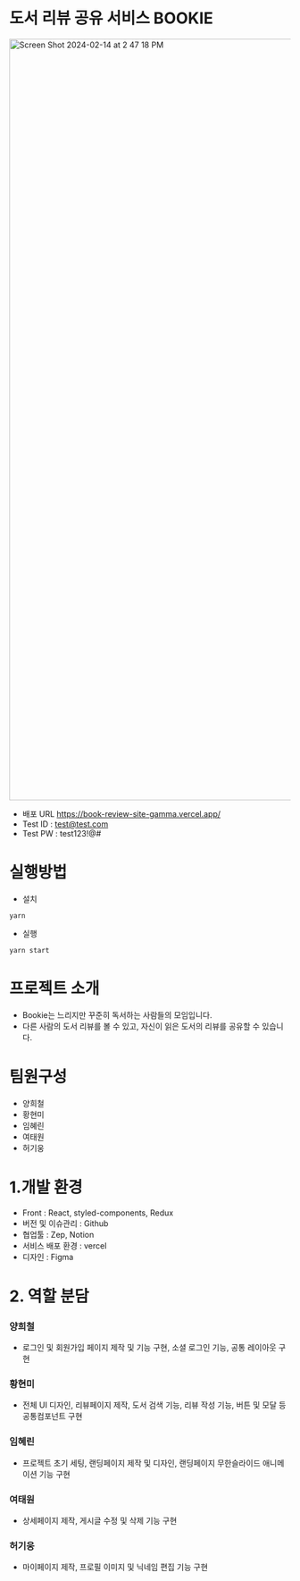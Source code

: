 # 도서 리뷰 공유 서비스 BOOKIE
<img width="1363" alt="Screen Shot 2024-02-14 at 2 47 18 PM" src="https://github.com/limhyerin/BookReviewSite/assets/154405976/6ba801ab-d065-4744-bb33-890eb34c8eb3">

* 배포 URL https://book-review-site-gamma.vercel.app/
* Test ID : test@test.com
* Test PW : test123!@#

# 실행방법

* 설치
```
yarn 
```

* 실행
```
yarn start
```

# 프로젝트 소개
* Bookie는 느리지만 꾸준히 독서하는 사람들의 모임입니다.
* 다른 사람의 도서 리뷰를 볼 수 있고, 자신이 읽은 도서의 리뷰를 공유할 수 있습니다.

# 팀원구성
* 양희철
* 황현미
* 임혜린
* 여태원
* 허기웅

# 1.개발 환경
* Front : React, styled-components, Redux
* 버전 및 이슈관리 : Github
* 협업툴 : Zep, Notion
* 서비스 배포 환경 : vercel
* 디자인 : Figma 

# 2. 역할 분담

### 양희철
* 로그인 및 회원가입 페이지 제작 및 기능 구현, 소셜 로그인 기능, 공통 레이아웃 구현

### 황현미
* 전체 UI 디자인, 리뷰페이지 제작, 도서 검색 기능, 리뷰 작성 기능, 버튼 및 모달 등 공통컴포넌트 구현

### 임혜린
* 프로젝트 초기 세팅, 랜딩페이지 제작 및 디자인, 랜딩페이지 무한슬라이드 애니메이션 기능 구현

### 여태원
* 상세페이지 제작, 게시글 수정 및 삭제 기능 구현

### 허기웅
* 마이페이지 제작, 프로필 이미지 및 닉네임 편집 기능 구현




